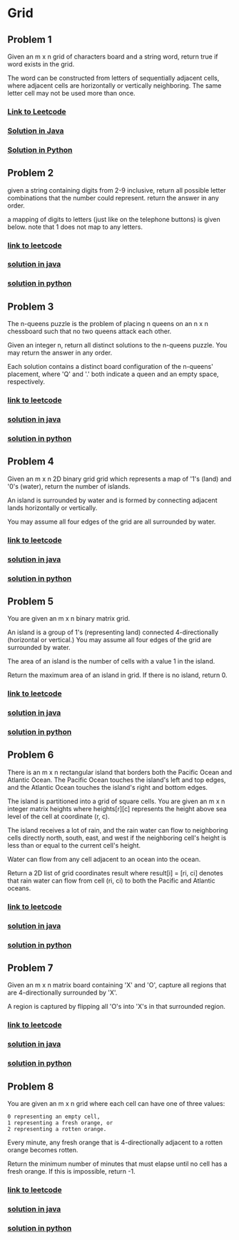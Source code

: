 # Grid

## Problem 1

Given an m x n grid of characters board and a string word, return true if word exists in the grid.

The word can be constructed from letters of sequentially adjacent cells, where adjacent cells are horizontally or vertically neighboring. The same letter cell may not be used more than once.

### [Link to Leetcode](https://leetcode.com/problems/word-search/)
### [Solution in Java](Solution.java#L5)
### [Solution in Python](solution.py#L4)

## Problem 2

given a string containing digits from 2-9 inclusive, return all possible letter combinations that the number could represent. return the answer in any order.

a mapping of digits to letters (just like on the telephone buttons) is given below. note that 1 does not map to any letters.

### [link to leetcode](https://leetcode.com/problems/letter-combinations-of-a-phone-number/)
### [solution in java](solution.java#L35)
### [solution in python](solution.py#L34)

## Problem 3

The n-queens puzzle is the problem of placing n queens on an n x n chessboard such that no two queens attack each other.

Given an integer n, return all distinct solutions to the n-queens puzzle. You may return the answer in any order.

Each solution contains a distinct board configuration of the n-queens' placement, where 'Q' and '.' both indicate a queen and an empty space, respectively.

### [link to leetcode](https://leetcode.com/problems/n-queens/)
### [solution in java](solution.java#L66)
### [solution in python](solution.py#L52)

## Problem 4

Given an m x n 2D binary grid grid which represents a map of '1's (land) and '0's (water), return the number of islands.

An island is surrounded by water and is formed by connecting adjacent lands horizontally or vertically. 

You may assume all four edges of the grid are all surrounded by water.

### [link to leetcode](https://leetcode.com/problems/number-of-islands/)
### [solution in java](solution.java#L102)
### [solution in python](solution.py#L81)


## Problem 5

You are given an m x n binary matrix grid. 

An island is a group of 1's (representing land) connected 4-directionally (horizontal or vertical.) You may assume all four edges of the grid are surrounded by water.

The area of an island is the number of cells with a value 1 in the island.

Return the maximum area of an island in grid. If there is no island, return 0.

### [link to leetcode](https://leetcode.com/problems/max-area-of-island/)
### [solution in java](solution.java#L131)
### [solution in python](solution.py#L104)

## Problem 6

There is an m x n rectangular island that borders both the Pacific Ocean and Atlantic Ocean. The Pacific Ocean touches the island's left and top edges, and the Atlantic Ocean touches the island's right and bottom edges.

The island is partitioned into a grid of square cells. You are given an m x n integer matrix heights where heights\[r\]\[c\] represents the height above sea level of the cell at coordinate (r, c).

The island receives a lot of rain, and the rain water can flow to neighboring cells directly north, south, east, and west if the neighboring cell's height is less than or equal to the current cell's height.

Water can flow from any cell adjacent to an ocean into the ocean.

Return a 2D list of grid coordinates result where result\[i\] = \[ri, ci\] denotes that rain water can flow from cell (ri, ci) to both the Pacific and Atlantic oceans.

### [link to leetcode](https://leetcode.com/problems/pacific-atlantic-water-flow/)
### [solution in java](solution.java#L159)
### [solution in python](solution.py#L128)


## Problem 7

Given an m x n matrix board containing 'X' and 'O', capture all regions that are 4-directionally surrounded by 'X'.

A region is captured by flipping all 'O's into 'X's in that surrounded region.

### [link to leetcode](https://leetcode.com/problems/surrounded-regions/)
### [solution in java](solution.java#L210)
### [solution in python](solution.py#L171)


## Problem 8

You are given an m x n grid where each cell can have one of three values:

    0 representing an empty cell,
    1 representing a fresh orange, or
    2 representing a rotten orange.

Every minute, any fresh orange that is 4-directionally adjacent to a rotten orange becomes rotten.

Return the minimum number of minutes that must elapse until no cell has a fresh orange. If this is impossible, return -1.

### [link to leetcode](https://leetcode.com/problems/rotting-oranges/)
### [solution in java](solution.java#L210)
### [solution in python](solution.py#L171)






